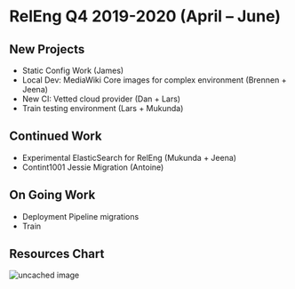 # RelEng Q4 2019-2020 (April – June)

## New Projects

* Static Config Work (James)
* Local Dev: MediaWiki Core images for complex environment (Brennen + Jeena)
* New CI: Vetted cloud provider (Dan + Lars)
* Train testing environment (Lars + Mukunda)

## Continued Work

* Experimental ElasticSearch for RelEng (Mukunda + Jeena)
* Contint1001 Jessie Migration (Antoine)

## On Going Work

* Deployment Pipeline migrations
* Train

## Resources Chart

![uncached image](http://www.plantuml.com/plantuml/proxy?cache=no&src=https://raw.github.com/thcipriani/releng-junk/master/plan/2020/q4/assets/q4-gantt)

